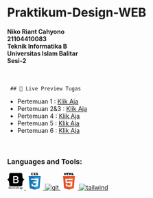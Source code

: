 # Praktikum-Design-WEB


<b>
    Niko Riant Cahyono<br>
    21104410083<br>
    Teknik Informatika B<br>
    Universitas Islam Balitar<br>
    Sesi-2<br>
</b>
<br><br>

     ## 🔗 Live Preview Tugas

- Pertemuan 1   : [Klik Aja](https://codepen.io/collection/ZMzEkm)
- Pertemuan 2&3 : [Klik Aja](https://codepen.io/collection/mrpMQZ)
- Pertemuan 4   : [Klik Aja](https://codepen.io/collection/JGkxOM)
- Pertemuan 5   : [Klik Aja](https://codepen.io/collection/ExoJLE)
- Pertemuan 6   : [Klik Aja](https://codepen.io/collection/wayQQj)

<br>


<h3 align="left">Languages and Tools:</h3>
<p align="left"> <a href="https://getbootstrap.com" target="_blank" rel="noreferrer"> <img src="https://raw.githubusercontent.com/devicons/devicon/master/icons/bootstrap/bootstrap-plain-wordmark.svg" alt="bootstrap" width="40" height="40"/> </a> <a href="https://www.w3schools.com/css/" target="_blank" rel="noreferrer"> <img src="https://raw.githubusercontent.com/devicons/devicon/master/icons/css3/css3-original-wordmark.svg" alt="css3" width="40" height="40"/> </a> <a href="https://git-scm.com/" target="_blank" rel="noreferrer"> <img src="https://www.vectorlogo.zone/logos/git-scm/git-scm-icon.svg" alt="git" width="40" height="40"/> </a> <a href="https://www.w3.org/html/" target="_blank" rel="noreferrer"> <img src="https://raw.githubusercontent.com/devicons/devicon/master/icons/html5/html5-original-wordmark.svg" alt="html5" width="40" height="40"/> </a> <a href="https://tailwindcss.com/" target="_blank" rel="noreferrer"> <img src="https://www.vectorlogo.zone/logos/tailwindcss/tailwindcss-icon.svg" alt="tailwind" width="40" height="40"/> </a> </p>

